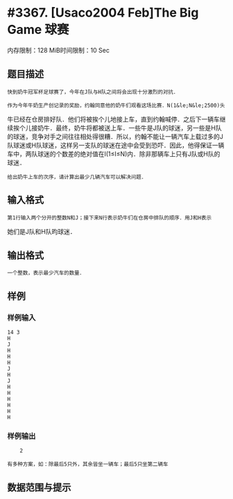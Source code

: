 # #3367. [Usaco2004 Feb]The Big Game 球赛

内存限制：128 MiB时间限制：10 Sec

## 题目描述

    快到奶牛冠军杯足球赛了，今年在J队与H队之间将会出现十分激烈的对抗．

    作为今年牛奶生产创记录的奖励，约翰同意他的奶牛们观看这场比赛．N(1&le;N&le;2500)头

牛已经在仓房排好队．他们将被挨个儿地接上车，直到约翰喊停．之后下一辆车继续挨个儿接奶牛．最终，奶牛将都被送上车．一些牛是J队的球迷，另一些是H队的球迷，竞争对手之间往往相处得很糟．所以，约翰不能让一辆汽车上载过多的J队球迷或H队球迷，这样另一支队的球迷在途中会受到恐吓．因此，他得保证一辆车中，两队球迷的个数差的绝对值在I(1&le;I&le;N)内．除非那辆车上只有J队或H队的球迷．

    给出奶牛上车的次序，请计算出最少几辆汽车可以解决问题．

## 输入格式

 

    第1行输入两个分开的整数N和J；接下来N行表示奶牛们在仓房中排队的顺序．用J和H表示

她们是J队和H队昀球迷．

## 输出格式

 

    一个整数，表示最少汽车的数量．

## 样例

### 样例输入

    
    14 3
    H
    J
    H
    H
    H
    J
    H
    J
    H
    H
    H
    H
    H
    H
    

### 样例输出

    
        2
    
    有多种方案，如：除最后5只外，其余皆坐一辆车；最后5只坐第二辆车
    

## 数据范围与提示
